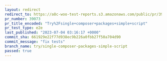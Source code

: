 ```yaml
---
layout: redirect
redirect_to: https://a8c-woo-test-reports.s3.amazonaws.com/public/pr/39073/e2e/index.html
pr_number: 39073
pr_title_encoded: "Try%2Fsingle+composer+packages+simple+script"
pr_test_type: e2e
last_published: "2023-07-04 03:16:17 +0000"
commit_sha: 661929e22f77d938ec9b226a0fbb27f50a704d90
commit_message: "fix tests"
branch_name: try/single-composer-packages-simple-script
passed: true
---
```

